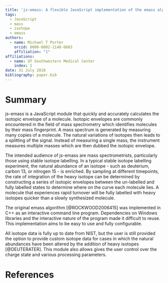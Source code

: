 ```yaml
---
title: 'js-emass: A flexible JavaScript implementation of the emass algorithm'
tags:
  - JavaScript
  - mass
  - isotope
  - emass
authors:
  - name: Michael T Porter
    orcid: 0000-0002-1148-6603
    affiliation: "1"
affiliations:
  - name: UT Southwestern Medical Center
    index: 1
date: 31 July 2018
bibliography: paper.bib
---
```


# Summary
js-emass is a JavaScript module that quickly and accurately calculates the isotopic envelope of a molecule. Isotopic envelopes are commonly encountered in the field of mass spectrometry which identifies molecules by their mass fingerprint. A mass spectrum is generated by measuring many copies of a molecule. The natural variations of isotopes then leads to a splitting of the signal. Instead of measuring a single mass, the instrument measures multiple masses which are then dubbed the isotopic envelope.

The intended audience of js-emass are mass spectrometrists, particularly those using stable isotope labelling. In a typical stable isotope labelling experiment, the natural abundance of an isotope - such as deuterium, carbon 13, or nitrogen 15 - is enriched. By sampling at different timepoints, the rate of integration of the heavy isotope can be determined by constructing a series of isotopic envelopes between the un-labelled and fully labelled states to determine where on the curve each molecule lies. A molecule that experiences rapid turnover will be fully labelled with heavy isotopes quicker than a slowly synthesized molecule.

The original emass algorithm [@ROCKWOOD2006415] was implemented in C++ as an interactive command line program. Dependencies on Windows libraries and the interactive nature of the program made it difficult to reuse. This implementation aims to be easy to use and fully configurable.

All isotope data is fully up to date from NIST, but the user is still provided the option to provide custom isotope data for cases in which the natural abundances have been altered by the addition of heavy isotopes [@DEUTERATER]. This module also allows gives the user control over the charge state and various processing parameters.

# References